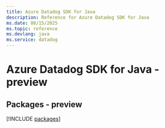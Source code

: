 ```yaml
---
title: Azure Datadog SDK for Java
description: Reference for Azure Datadog SDK for Java
ms.date: 08/15/2025
ms.topic: reference
ms.devlang: java
ms.service: datadog
---
```

# Azure Datadog SDK for Java - preview
## Packages - preview
[!INCLUDE [packages](datadog-index.md)]